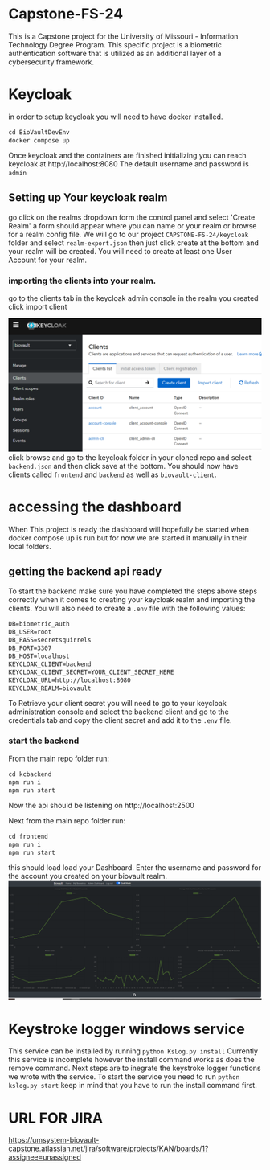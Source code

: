 # Capstone-FS-24
This is a Capstone project for the University of Missouri - Information Technology Degree Program. This specific project is a biometric authentication software that is utilized as an additional layer of a cybersecurity framework. 
# Keycloak
in order to setup keycloak you will need to have docker installed.

```
cd BioVaultDevEnv
docker compose up
```
Once keycloak and the containers are finished initializing you can reach keycloak at http://localhost:8080
The default username and password  is  `admin`
## Setting up Your keycloak realm
go click on the realms dropdown form the control panel and select 'Create Realm'  a form should appear where you can name or your realm or browse for a realm config file. We will go to our project `CAPSTONE-FS-24/keycloak` folder and select `realm-export.json` then just click create at the bottom and your realm will be created. 
You will need to create at least one User  Account for your realm.

### importing the clients into your realm.
go to the clients tab in the keycloak admin console in the realm you created click import client

<img src="/Docs/client-import1.PNG"><img>
click browse and go to the keycloak folder in your cloned repo and select `backend.json` and then click save at the bottom. You should now have clients called `frontend` and `backend` as well as `biovault-client`.

# accessing the dashboard
When This project is ready the dashboard will hopefully be started when docker compose up is run but for now we are started it manually in their local folders.
## getting the backend api ready
To start the backend make sure you have completed the steps above steps correctly when it comes to creating your keycloak realm and importing the clients.
You will also need to create a `.env` file with the following values:
```
DB=biometric_auth
DB_USER=root
DB_PASS=secretsquirrels
DB_PORT=3307
DB_HOST=localhost
KEYCLOAK_CLIENT=backend
KEYCLOAK_CLIENT_SECRET=YOUR_CLIENT_SECRET_HERE
KEYCLOAK_URL=http://localhost:8080
KEYCLOAK_REALM=biovault
```
To Retrieve your client secret you will need to go to your keycloak administration console and select the backend client and go to the credentials tab and copy the client secret and add it to the `.env` file.
### start the backend
From the main repo folder run:
```
cd kcbackend
npm run i
npm run start
```
Now the api should be listening on http://localhost:2500

Next from the main repo folder run:
```
cd frontend
npm run i
npm run start
```
this should load load your Dashboard.
Enter the username and password for the account you created on your biovault realm.
<img src="/Docs/uicap.PNG"></img>
# Keystroke logger windows service
This service can be installed by running `python KsLog.py install` 
Currently this service is incomplete however the install command works as does the remove command. Next steps are to inegrate the keystroke logger functions we wrote with the service. To start the service you need to run `python kslog.py start` keep in mind that you have to run the install command first.
# URL FOR JIRA
https://umsystem-biovault-capstone.atlassian.net/jira/software/projects/KAN/boards/1?assignee=unassigned